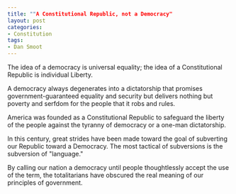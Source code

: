 ```yaml
---
title: ""A Constitutional Republic, not a Democracy"
layout: post
categories:
- Constitution
tags:
- Dan Smoot
---
```


The idea of a democracy is universal equality; the idea of a Constitutional Republic is individual Liberty.

A democracy always degenerates into a dictatorship that promises government-guaranteed equality and security but delivers nothing but poverty and serfdom for the people that it robs and rules.

America was founded as a Constitutional Republic to safeguard the liberty of the people against the tyranny of democracy or a one-man dictatorship.

In this century, great strides have been made toward the goal of subverting our Republic toward a Democracy. The most tactical of subversions is the subversion of "language."

By calling our nation a democracy until people thoughtlessly accept the use of the term, the totalitarians have obscured the real meaning of our principles of government.
